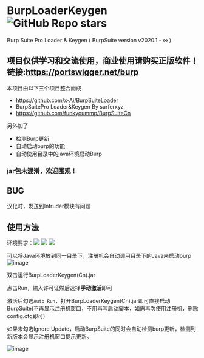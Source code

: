 # BurpLoaderKeygen <img alt="GitHub Repo stars" src="https://img.shields.io/github/stars/h3110w0r1d-y/BurpLoaderKeygen?style=social">
Burp Suite Pro Loader &amp; Keygen ( BurpSuite version v2020.1 - ∞ )

## **项目仅供学习和交流使用，商业使用请购买正版软件！链接:https://portswigger.net/burp**

本项目由以下三个项目整合而成
- https://github.com/x-Ai/BurpSuiteLoader
- BurpSuitePro Loader&Keygen By surferxyz
- https://github.com/funkyoummp/BurpSuiteCn

另外加了
- 检测Burp更新
- 自动启动burp的功能
- 自动使用目录中的java环境启动Burp

### **jar包未混淆，欢迎围观！**

## BUG

汉化时，发送到Intruder模块有问题

## 使用方法

环境要求：<img src="https://img.shields.io/static/v1?label=JAVA&message=v9%2B&color=blue"> <img src="https://img.shields.io/static/v1?label=BurpSuitePro&message=v2020.1%2b&color=blue"> <img src="https://img.shields.io/static/v1?label=System&message=Windows | Linux&color=blue">

可以将Java环境放到同一目录下，注册机会自动调用目录下的Java来启动burp
![image](https://user-images.githubusercontent.com/52311174/136488232-bae027a6-8f9a-45eb-9d6c-e0b150084170.png)

双击运行BurpLoaderKeygen(Cn).jar

点击Run，输入许可证然后选择**手动激活**即可

激活后勾选`Auto Run`，打开BurpLoaderKeygen(Cn).jar即可直接启动BurpSuite(不再显示注册机窗口，不用再写启动脚本，如需再次使用注册机，删除config.cfg即可)

如果未勾选Ignore Update，启动BurpSuite的同时会自动检测burp更新，检测到新版本会显示注册机窗口提示更新。

![image](https://user-images.githubusercontent.com/52311174/136488268-3864d0af-8d6e-4719-9a04-1a6bf9dd490d.png)

